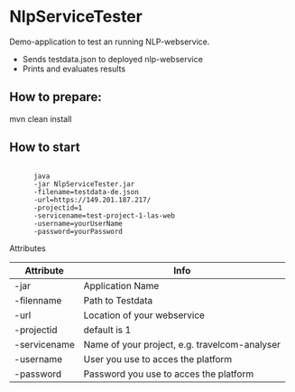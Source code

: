 # NlpServiceTester

Demo-application to test an running NLP-webservice. 
- Sends testdata.json to deployed nlp-webservice
- Prints and evaluates results 

## How to prepare:

mvn clean install

## How to start 
<code> 
      java 
      -jar NlpServiceTester.jar         
      -filename=testdata-de.json 
      -url=https://149.201.187.217/     
      -projectid=1
      -servicename=test-project-1-las-web 
      -username=yourUserName
      -password=yourPassword 
</code><p>

Attributes

| Attribute | Info |
|-----------|------|
| -jar      | Application Name      |
| -filenname | Path to Testdata      |
| -url | Location of your webservice      |
| -projectid | default is 1      |
| -servicename | Name of your project, e.g. travelcom-analyser      |
| -username | User you use to acces the platform     |
| -password | Password you use to acces the platform  |



